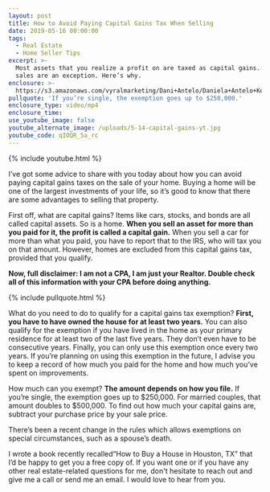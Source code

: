 ```yaml
---
layout: post
title: How to Avoid Paying Capital Gains Tax When Selling
date: 2019-05-16 00:00:00
tags:
  - Real Estate
  - Home Seller Tips
excerpt: >-
  Most assets that you realize a profit on are taxed as capital gains. Home
  sales are an exception. Here’s why.
enclosure: >-
  https://s3.amazonaws.com/vyralmarketing/Dani+Antelo/Daniela+Antelo+Keller+Williams+_+How+to+Avoid+Paying+Capital+Gains+Tax+When+Selling.mp4
pullquote: 'If you’re single, the exemption goes up to $250,000.'
enclosure_type: video/mp4
enclosure_time:
use_youtube_image: false
youtube_alternate_image: /uploads/5-14-capital-gains-yt.jpg
youtube_code: qIOQR_5a_rc
---
```


{% include youtube.html %}

I’ve got some advice to share with you today about how you can avoid paying capital gains taxes on the sale of your home. Buying a home will be one of the largest investments of your life, so it’s good to know that there are some advantages to selling that property.

First off, what are capital gains? Items like cars, stocks, and bonds are all called capital assets. So is a home. **When you sell an asset for more than you paid for it, the profit is called a capital gain.** When you sell a car for more than what you paid, you have to report that to the IRS, who will tax you on that amount. However, homes are excluded from this capital gains tax, provided that you qualify.

**Now, full disclaimer: I am not a CPA, I am just your Realtor. Double check all of this information with your CPA before doing anything.**

{% include pullquote.html %}

What do you need to do to qualify for a capital gains tax exemption? **First, you have to have owned the house for at least two years.** You can also qualify for the exemption if you have lived in the home as your primary residence for at least two of the last five years. They don’t even have to be consecutive years. Finally, you can only use this exemption once every two years. If you’re planning on using this exemption in the future, I advise you to keep a record of how much you paid for the home and how much you’ve spent on improvements.

How much can you exempt? **The amount depends on how you file.** If you’re single, the exemption goes up to $250,000. For married couples, that amount doubles to $500,000. To find out how much your capital gains are, subtract your purchase price by your sale price.&nbsp;

There’s been a recent change in the rules which allows exemptions on special circumstances, such as a spouse’s death.&nbsp;

I wrote a book recently recalled“How to Buy a House in Houston, TX” that I’d be happy to get you a free copy of. If you want one or if you have any other real estate-related questions for me, don't hesitate to reach out and give me a call or send me an email. I would love to hear from you.